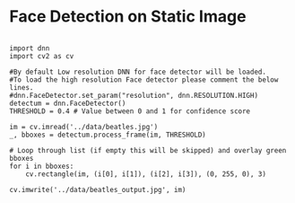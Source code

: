# Face Detection on Static Image

<pre><code>
import dnn
import cv2 as cv

#By default Low resolution DNN for face detector will be loaded.
#To load the high resolution Face detector please comment the below lines.
#dnn.FaceDetector.set_param("resolution", dnn.RESOLUTION.HIGH)
detectum = dnn.FaceDetector()
THRESHOLD = 0.4 # Value between 0 and 1 for confidence score

im = cv.imread('../data/beatles.jpg')
_, bboxes = detectum.process_frame(im, THRESHOLD)

# Loop through list (if empty this will be skipped) and overlay green bboxes
for i in bboxes:
    cv.rectangle(im, (i[0], i[1]), (i[2], i[3]), (0, 255, 0), 3)

cv.imwrite('../data/beatles_output.jpg', im)
</code></pre>